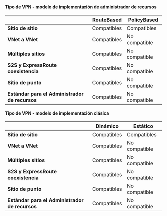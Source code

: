 #### <a name="vpn-type---resource-manager-deployment-model"></a>Tipo de VPN - modelo de implementación de administrador de recursos

|      | **RouteBased**    | **PolicyBased** |
|-----------------------------------|-------------|------------------|
| **Sitio de sitio**                  | Compatibles   | Compatibles        |
| **VNet a VNet**                  | Compatibles   | No compatible    |
| **Múltiples sitios**                    | Compatibles   | No compatible    |
| **S2S y ExpressRoute coexistencia**  | Compatibles   | No compatible    |
| **Sitio de punto**                 | Compatibles   | No compatible    |
| **Estándar para el Administrador de recursos**   | Compatibles   | No compatible    |


#### <a name="vpn-type---classic-deployment-model"></a>Tipo de VPN - modelo de implementación clásica


|       | **Dinámico**        | **Estático**   |
|---------------------------------------------|--------------|--------------|
| **Sitio de sitio**                            | Compatibles    | Compatibles      |
| **VNet a VNet**                            | Compatibles    | No compatible  |
| **Múltiples sitios**                              | Compatibles    | No compatible  |
| **S2S y ExpressRoute coexistencia**            | Compatibles    | No compatible  |
| **Sitio de punto**                           | Compatibles    | No compatible  |
| **Estándar para el Administrador de recursos**             | Compatibles    | No compatible  |